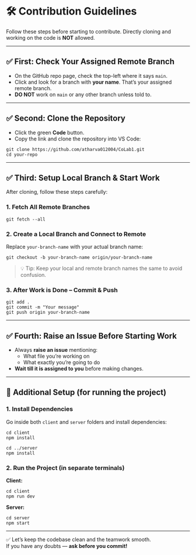 # 🛠️ Contribution Guidelines

Follow these steps before starting to contribute. Directly cloning and working on the code is **NOT** allowed.

---

## ✅ First: Check Your Assigned Remote Branch

- On the GitHub repo page, check the top-left where it says `main`.
- Click and look for a branch with **your name**. That’s your assigned remote branch.
- **DO NOT** work on `main` or any other branch unless told to.

---

## ✅ Second: Clone the Repository

- Click the green **Code** button.
- Copy the link and clone the repository into VS Code:

```
git clone https://github.com/atharva012004/CoLab1.git
cd your-repo
```

---

## ✅ Third: Setup Local Branch & Start Work

After cloning, follow these steps carefully:

### 1. Fetch All Remote Branches

```
git fetch --all
```

### 2. Create a Local Branch and Connect to Remote  
Replace `your-branch-name` with your actual branch name:

```
git checkout -b your-branch-name origin/your-branch-name
```

> 💡 Tip: Keep your local and remote branch names the same to avoid confusion.

### 3. After Work is Done – Commit & Push

```
git add .
git commit -m "Your message"
git push origin your-branch-name
```

---

## ✅ Fourth: Raise an Issue Before Starting Work

- Always **raise an issue** mentioning:
  - What file you’re working on
  - What exactly you’re going to do
- **Wait till it is assigned to you** before making changes.

---

## 🔧 Additional Setup (for running the project)

### 1. Install Dependencies

Go inside both `client` and `server` folders and install dependencies:

```
cd client
npm install

cd ../server
npm install
```

### 2. Run the Project (in separate terminals)

**Client:**

```
cd client
npm run dev
```

**Server:**

```
cd server
npm start
```

---

✅ Let’s keep the codebase clean and the teamwork smooth.  
If you have any doubts — **ask before you commit!**
